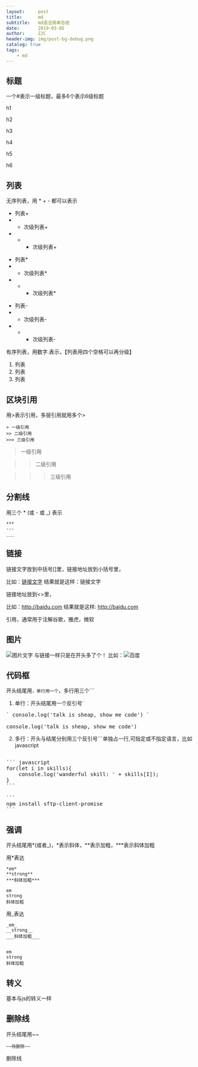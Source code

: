```yaml
---
layout:     post
title:      md
subtitle:   md语法简单总结
date:       2019-03-05
author:     ZJC
header-img: img/post-bg-debug.png
catalog: true
tags:
    - md
---
```


## 标题


一个#表示一级标题，最多6个表示6级标题

h1

h2

h3

h4

h5

h6


## 列表


无序列表，用  *   +  -  都可以表示

+ 列表+ 
+ + 次级列表+ 
+ + + 次级列表+ 

* 列表*
* * 次级列表*
* * * 次级列表*

-  列表- 
-  -  次级列表- 
-  -  -  次级列表- 



有序列表，用数字.表示，【列表用四个空格可以再分级】

1. 列表
2. 列表
3. 列表


## 区块引用


用>表示引用，多层引用就用多个>
```
> 一级引用
>> 二级引用
>>> 三级引用
```
> 一级引用

>> 二级引用

>>> 三级引用





## 分割线



用三个  * (或 -  或  _)  表示
```
***
---
___

```


## 链接


链接文字放到中括号[]里，链接地址放到小括号里，

比如：[链接文字](http://baidu.com)   结果就是这样：链接文字

链接地址放到<>里，

比如：<http://baidu.com> 结果就是这样: http://baidu.com

引用，通常用于注解谷歌，雅虎，微软



## 图片


![图片文字](url)
与链接一样只是在开头多了个！
比如：![百度](http://baidu.com/....)


## 代码框


开头结尾用`，单行用一个`，多行用三个```
1. 单行：开头结尾用一个反引号`
<pre>
` console.log('talk is sheap, show me code') `

console.log('talk is sheap, show me code')
</pre>

2. 多行：开头与结尾分别用三个反引号\```单独占一行,可指定或不指定语言，比如javascript

<pre>

``` javascript
for(let i in skills){
    console.log('wanderful skill: ' + skills[I]);
}
```

```
npm install sftp-client-promise
```
</pre>

## 强调



开头结尾用*(或者_)，*表示斜体，**表示加粗，***表示斜体加粗

用*表达

```
*em*
**strong**
***斜体加粗***

em
strong
斜体加粗
```
用_表达

```
_em_
__strong__
___斜体加粗___


em
strong
斜体加粗
```
## 转义


基本与js的转义一样

## 删除线


开头结尾用~~

```
~~待删除~~
```

删除线
